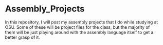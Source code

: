 # Assembly_Projects
 
In this repository, I will post my assembly projects that I do while studying at OSU. Some of these will be project files for the class, but the majority of them will be just playing around with the assembly language itself to get a better grasp of it. 